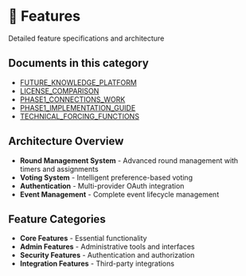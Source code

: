 # 🎯 Features

Detailed feature specifications and architecture

## Documents in this category

- [FUTURE_KNOWLEDGE_PLATFORM](../FUTURE_KNOWLEDGE_PLATFORM.md)
- [LICENSE_COMPARISON](../LICENSE_COMPARISON.md)
- [PHASE1_CONNECTIONS_WORK](../PHASE1_CONNECTIONS_WORK.md)
- [PHASE1_IMPLEMENTATION_GUIDE](../PHASE1_IMPLEMENTATION_GUIDE.md)
- [TECHNICAL_FORCING_FUNCTIONS](../TECHNICAL_FORCING_FUNCTIONS.md)

## Architecture Overview

- **Round Management System** - Advanced round management with timers and assignments
- **Voting System** - Intelligent preference-based voting
- **Authentication** - Multi-provider OAuth integration
- **Event Management** - Complete event lifecycle management

## Feature Categories

- **Core Features** - Essential functionality
- **Admin Features** - Administrative tools and interfaces
- **Security Features** - Authentication and authorization
- **Integration Features** - Third-party integrations
